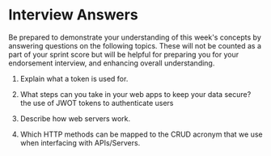 # Interview Answers
Be prepared to demonstrate your understanding of this week's concepts by answering questions on the following topics. These will not be counted as a part of your sprint score but will be helpful for preparing you for your endorsement interview, and enhancing overall understanding.


1. Explain what a token is used for.

2. What steps can you take in your web apps to keep your data secure?
    the use of JWOT tokens to authenticate users
    
3. Describe how web servers work.

4. Which HTTP methods can be mapped to the CRUD acronym that we use when interfacing with APIs/Servers.